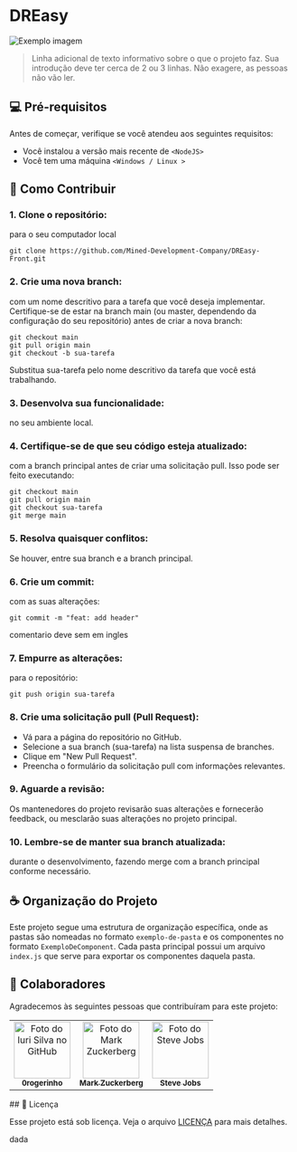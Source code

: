 # DREasy

<img src="imagem.png" alt="Exemplo imagem">

> Linha adicional de texto informativo sobre o que o projeto faz. Sua introdução deve ter cerca de 2 ou 3 linhas. Não exagere, as pessoas não vão ler.

## 💻 Pré-requisitos

Antes de começar, verifique se você atendeu aos seguintes requisitos:

- Você instalou a versão mais recente de `<NodeJS>`
- Você tem uma máquina `<Windows / Linux >`

## 🚀 Como Contribuir <DREasy>

### 1. Clone o repositório:

para o seu computador local

```
git clone https://github.com/Mined-Development-Company/DREasy-Front.git
```

### 2. Crie uma nova branch:

com um nome descritivo para a tarefa que você deseja implementar. Certifique-se de estar na branch main (ou master, dependendo da configuração do seu repositório) antes de criar a nova branch:

```
git checkout main
git pull origin main
git checkout -b sua-tarefa
```

Substitua sua-tarefa pelo nome descritivo da tarefa que você está trabalhando.

### 3. Desenvolva sua funcionalidade:

no seu ambiente local.

### 4. Certifique-se de que seu código esteja atualizado:

com a branch principal antes de criar uma solicitação pull. Isso pode ser feito executando:

```
git checkout main
git pull origin main
git checkout sua-tarefa
git merge main
```

### 5. Resolva quaisquer conflitos:

Se houver, entre sua branch e a branch principal.

### 6. Crie um commit:

com as suas alterações:

```
git commit -m "feat: add header"
```

comentario deve sem em ingles

### 7. Empurre as alterações:

para o repositório:

```
git push origin sua-tarefa
```

### 8. Crie uma solicitação pull (Pull Request):

- Vá para a página do repositório no GitHub.
- Selecione a sua branch (sua-tarefa) na lista suspensa de branches.
- Clique em "New Pull Request".
- Preencha o formulário da solicitação pull com informações relevantes.

### 9. Aguarde a revisão:

Os mantenedores do projeto revisarão suas alterações e fornecerão feedback, ou mesclarão suas alterações no projeto principal.

### 10. Lembre-se de manter sua branch atualizada:

durante o desenvolvimento, fazendo merge com a branch principal conforme necessário.

## ☕ Organização do Projeto

Este projeto segue uma estrutura de organização específica, onde as pastas são nomeadas no formato `exemplo-de-pasta` e os componentes no formato `ExemploDeComponent`. Cada pasta principal possui um arquivo `index.js` que serve para exportar os componentes daquela pasta.

## 🤝 Colaboradores

Agradecemos às seguintes pessoas que contribuíram para este projeto:

<table>
  <tr>
    <td align="center">
      <a href="#">
        <img src="https://avatars3.githubusercontent.com/u/31936044" width="100px;" alt="Foto do Iuri Silva no GitHub"/><br>
        <sub>
          <b>0rogerinho</b>
        </sub>
      </a>
    </td>
    <td align="center">
      <a href="#">
        <img src="https://s2.glbimg.com/FUcw2usZfSTL6yCCGj3L3v3SpJ8=/smart/e.glbimg.com/og/ed/f/original/2019/04/25/zuckerberg_podcast.jpg" width="100px;" alt="Foto do Mark Zuckerberg"/><br>
        <sub>
          <b>Mark Zuckerberg</b>
        </sub>
      </a>
    </td>
    <td align="center">
      <a href="#">
        <img src="https://miro.medium.com/max/360/0*1SkS3mSorArvY9kS.jpg" width="100px;" alt="Foto do Steve Jobs"/><br>
        <sub>
          <b>Steve Jobs</b>
        </sub>
      </a>
    </td>
  </tr>
</table>
## 📝 Licença

Esse projeto está sob licença. Veja o arquivo [LICENÇA](LICENSE.md) para mais detalhes.

dada
